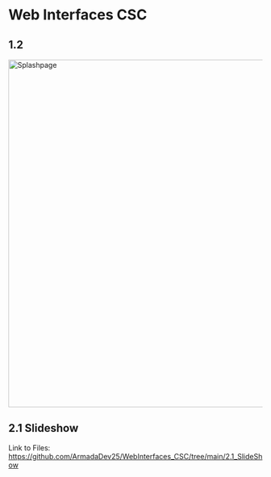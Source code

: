 # Web Interfaces CSC
## 1.2
<img width="1037" height="689" alt="Splashpage" src="https://github.com/user-attachments/assets/6aa22e6b-34aa-4d44-b140-3628203dbf69" /> <br>
## 2.1 Slideshow
Link to Files: https://github.com/ArmadaDev25/WebInterfaces_CSC/tree/main/2.1_SlideShow
